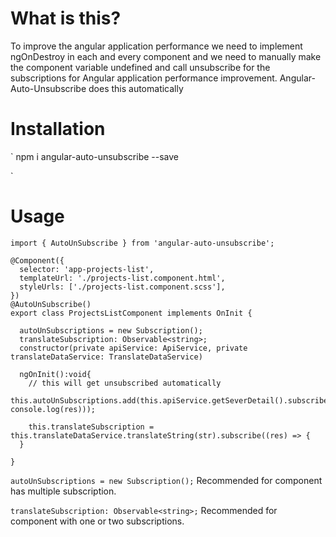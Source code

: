 # What is this?

To improve the angular application performance we need to implement ngOnDestroy in each and every component and we need to manually make the component variable undefined and call unsubscribe for the subscriptions for Angular application performance improvement. 
Angular-Auto-Unsubscribe does this automatically

# Installation

`
npm i angular-auto-unsubscribe --save

`

# Usage

```
import { AutoUnSubscribe } from 'angular-auto-unsubscribe';

@Component({
  selector: 'app-projects-list',
  templateUrl: './projects-list.component.html',
  styleUrls: ['./projects-list.component.scss'],
})
@AutoUnSubscribe()
export class ProjectsListComponent implements OnInit {

  autoUnSubscriptions = new Subscription();
  translateSubscription: Observable<string>;
  constructor(private apiService: ApiService, private translateDataService: TranslateDataService)

  ngOnInit():void{
    // this will get unsubscribed automatically
    this.autoUnSubscriptions.add(this.apiService.getSeverDetail().subscribe(res=> console.log(res)));

    this.translateSubscription = this.translateDataService.translateString(str).subscribe((res) => {
  }

}

```

```autoUnSubscriptions = new Subscription();``` Recommended for component has multiple subscription. 

```translateSubscription: Observable<string>;```  Recommended for component with one or two subscriptions.
